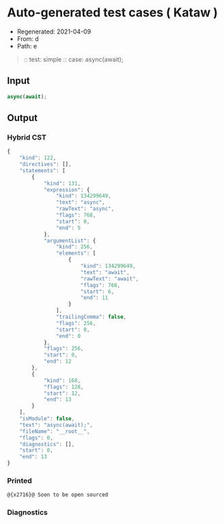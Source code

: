 # Auto-generated test cases ( Kataw )
- Regenerated: 2021-04-09
- From: d
- Path: e
> :: test: simple
> :: case: async(await);
## Input

`````js
async(await);
`````

## Output

### Hybrid CST

```javascript
{
    "kind": 122,
    "directives": [],
    "statements": [
        {
            "kind": 131,
            "expression": {
                "kind": 134299649,
                "text": "async",
                "rawText": "async",
                "flags": 768,
                "start": 0,
                "end": 5
            },
            "argumentList": {
                "kind": 256,
                "elements": [
                    {
                        "kind": 134299649,
                        "text": "await",
                        "rawText": "await",
                        "flags": 768,
                        "start": 6,
                        "end": 11
                    }
                ],
                "trailingComma": false,
                "flags": 256,
                "start": 0,
                "end": 0
            },
            "flags": 256,
            "start": 0,
            "end": 12
        },
        {
            "kind": 168,
            "flags": 128,
            "start": 12,
            "end": 13
        }
    ],
    "isModule": false,
    "text": "async(await);",
    "fileName": "__root__",
    "flags": 0,
    "diagnostics": [],
    "start": 0,
    "end": 13
}
```

### Printed

```javascript
@{x2716}@ Soon to be open sourced
```

### Diagnostics

```javascript

```

